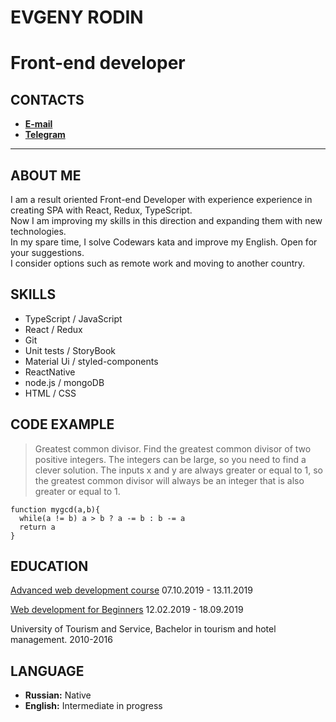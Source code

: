 # EVGENY RODIN
# Front-end developer
## CONTACTS
* [**E-mail**](mailto:idogmat@gmail.com)
* [**Telegram**](https://t.me/io_jack)

<hr>

## ABOUT ME

I am a result oriented Front-end Developer with experience experience in creating SPA with React, Redux, TypeScript.\
Now I am improving my skills in this direction and expanding them with new technologies.\
In my spare time, I solve Codewars kata and improve my English. Open for your suggestions.\
I consider options such as remote work and moving to another country.

## SKILLS

* TypeScript / JavaScript
* React / Redux
* Git
* Unit tests / StoryBook
* Material Ui / styled-components
* ReactNative
* node.js / mongoDB
* HTML / CSS

## CODE EXAMPLE
> Greatest common divisor.
Find the greatest common divisor of two positive integers. The integers can be large, so you need to find a clever solution.
The inputs x and y are always greater or equal to 1, so the greatest common divisor will always be an integer that is also greater or equal to 1.

```
function mygcd(a,b){
  while(a != b) a > b ? a -= b : b -= a
  return a 
}
```

## EDUCATION

[Advanced web development course](https://loftschool.com/diploma/KK1561471141/en/pdf)  07.10.2019 - 13.11.2019 

[Web development for Beginners](https://loftschool.com/diploma/VE1561471141/en/pdf)  12.02.2019 - 18.09.2019

University of Tourism and Service, Bachelor in tourism and hotel management.
2010-2016

## LANGUAGE

* **Russian:** Native
* **English:** Intermediate in progress